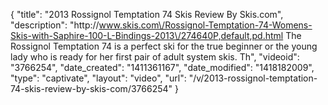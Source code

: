 {
    "title": "2013 Rossignol Temptation 74 Skis Review By Skis.com",
    "description": "http:\/\/www.skis.com\/Rossignol-Temptation-74-Womens-Skis-with-Saphire-100-L-Bindings-2013\/274640P,default,pd.html  The Rossignol Temptation 74 is a perfect ski for the true beginner or the young lady who is ready for her first pair of adult system skis. Th",
    "videoid": "3766254",
    "date_created": "1411361167",
    "date_modified": "1418182009",
    "type": "captivate",
    "layout": "video",
    "url": "\/v\/2013-rossignol-temptation-74-skis-review-by-skis-com\/3766254"
}